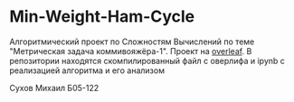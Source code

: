 # Min-Weight-Ham-Cycle

Алгоритмический проект по Сложностям Вычислений по теме "Метрическая задача коммивояжёра-1". Проект на [overleaf](https://www.overleaf.com/read/dxbrjsjbpzpb#dfb915). В репозитории находятся скомпилированный файл с оверлифа и ipynb с реализацией алгоритма и его анализом

Сухов Михаил Б05-122
